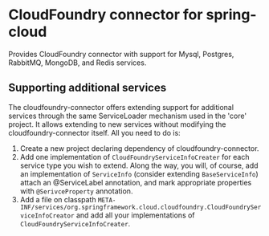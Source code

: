 CloudFoundry connector for spring-cloud
=======================================

Provides CloudFoundry connector with support for Mysql, Postgres, RabbitMQ, MongoDB, and Redis services.

Supporting additional services
------------------------------
The cloudfoundry-connector offers extending support for additional services through the same ServiceLoader mechanism used
in the 'core' project. It allows extending to new services without modifying the cloudfoundry-connector itself. All you need
to do is:

1. Create a new project declaring dependency of cloudfoundry-connector.
2. Add one implementation of `CloudFoundryServiceInfoCreater` for each service type you wish to extend. 
   Along the way, you will, of course, add an implementation of `ServiceInfo` (consider extending `BaseServiceInfo`)
   attach an @ServiceLabel annotation, and mark appropriate properties with `@SerivceProperty` annotation.
3. Add a file on classpath `META-INF/services/org.springframework.cloud.cloudfoundry.CloudFoundryServiceInfoCreator`
   and add all your implementations of `CloudFoundryServiceInfoCreater`.